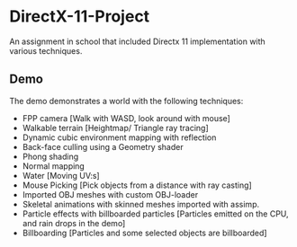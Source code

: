 # DirectX-11-Project
An assignment in school that included Directx 11 implementation with various techniques.

## Demo 
The demo demonstrates a world with the following techniques:
- FPP camera [Walk with WASD, look around with mouse]
- Walkable terrain [Heightmap/ Triangle ray tracing]
- Dynamic cubic environment mapping with reflection
- Back-face culling using a Geometry shader
- Phong shading
- Normal mapping
- Water [Moving UV:s]
- Mouse Picking [Pick objects from a distance with ray casting]
- Imported OBJ meshes with custom OBJ-loader
- Skeletal animations with skinned meshes imported with assimp. 
- Particle effects with billboarded particles [Particles emitted on the CPU, and rain drops in the demo]
- Billboarding [Particles and some selected objects are billboarded]
